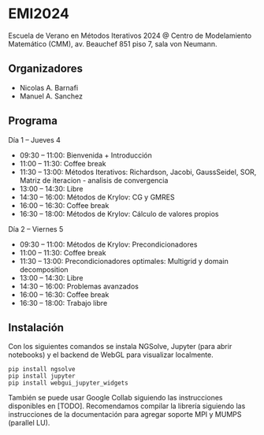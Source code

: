 # EMI2024
Escuela de Verano en Métodos Iterativos 2024 @ Centro de Modelamiento Matemático (CMM), av. Beauchef 851 piso 7, sala von Neumann.

## Organizadores
- Nicolas A. Barnafi
- Manuel A. Sanchez


## Programa
Día 1 – Jueves 4

- 09:30 – 11:00: Bienvenida + Introducción
- 11:00 – 11:30: Coffee break
- 11:30 – 13:00: Métodos Iterativos: Richardson, Jacobi, GaussSeidel, SOR, Matriz de iteracion - analisis de convergencia
- 13:00 – 14:30: Libre
- 14:30 – 16:00: Métodos de Krylov: CG y GMRES
- 16:00 – 16:30: Coffee break
- 16:30 – 18:00: Métodos de Krylov: Cálculo de valores propios

Día 2 – Viernes 5

- 09:30 – 11:00: Métodos de Krylov: Precondicionadores
- 11:00 – 11:30: Coffee break
- 11:30 – 13:00: Precondicionadores optimales: Multigrid y domain decomposition
- 13:00 – 14:30: Libre
- 14:30 – 16:00: Problemas avanzados
- 16:00 – 16:30: Coffee break
- 16:30 – 18:00: Trabajo libre


## Instalación

Con los siguientes comandos se instala NGSolve, Jupyter (para abrir notebooks) y el backend de WebGL para visualizar localmente. 

    pip install ngsolve
    pip install jupyter
    pip install webgui_jupyter_widgets

También se puede usar Google Collab siguiendo las instrucciones disponibles en [TODO]. Recomendamos compilar la librería siguiendo las instrucciones de la documentación para agregar soporte MPI y MUMPS (parallel LU).
